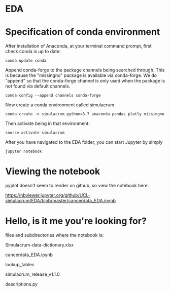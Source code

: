 # EDA

# Specification of conda environment

After installation of Anaconda, at your terminal command prompt, first check conda is up to date:
```
conda update conda
```
Append conda-forge to the package channels being searched through.  This is because the "missingno" package is available via conda-forge. We do "append" so that the conda-forge channel is only used when the package is not found via default channels.
```
conda config --append channels conda-forge
```
Now create a conda environment called simulacrum
```
conda create -n simulacrum python=3.7 anaconda pandas plotly missingno
```
Then activate being in that environment:
```
source activate simulacrum
```
After you have navigated to the EDA folder, you can start Jupyter by simply
```
jupyter notebook
```

# Viewing the notebook

pyplot doesn't seem to render on github, so view the notebook here:

https://nbviewer.jupyter.org/github/UCL-simulacrum/EDA/blob/master/cancerdata_EDA.ipynb

# Hello, is it me you're looking for?


files and subdirectories where the notebook is:

Simulacrum-data-dictionary.xlsx

cancerdata_EDA.ipynb

lookup_tables

simulacrum_release_v1.1.0

descriptions.py
